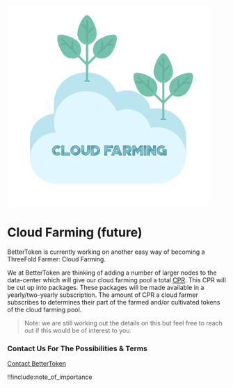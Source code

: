 ![cloudfarming](img/cloudfarming.jpg)

# Cloud Farming (future)

BetterToken is currently working on another easy way of becoming a ThreeFold Farmer: Cloud Farming.

We at BetterToken are thinking of adding a number of larger nodes to the data-center which will give our cloud farming pool a total [CPR](cpr.md).
This CPR will be cut up into packages. These packages will be made available in a yearly/two-yearly subscription. The amount of CPR a cloud farmer subscribes to determines their part of the farmed and/or cultivated tokens of the cloud farming pool.

> Note: we are still working out the details on this but feel free to reach out if this would be of interest to you.


### Contact Us For The Possibilities & Terms

[Contact BetterToken](mailto:info@bettertoken.com)

!!!include:note_of_importance